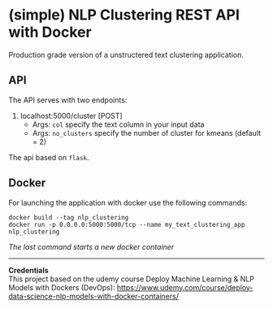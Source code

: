# (simple) NLP Clustering REST API with Docker
Production grade version of a unstructered text clustering application.


## API
The API serves with two endpoints:
 1. localhost:5000/cluster [POST]
    - Args: `col` specify the text column in your input data
    - Args: `no_clusters` specify the number of cluster for kmeans (default = 2)

The api based on `flask`. 

## Docker
For launching the application  with docker use the following commands:
  
 `docker build --tag nlp_clustering`  
 `docker run -p 0.0.0.0:5000:5000/tcp --name my_text_clustering_app nlp_clustering`  

*The last command starts a new docker container*


***
**Credentials**  
This project based on the udemy course Deploy Machine Learning & NLP Models with Dockers (DevOps): https://www.udemy.com/course/deploy-data-science-nlp-models-with-docker-containers/
